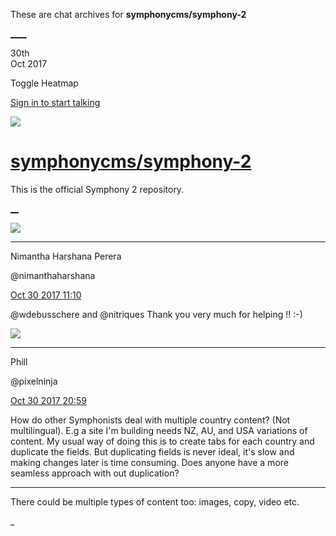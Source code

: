 These are chat archives for **symphonycms/symphony-2**

[__](/symphonycms/symphony-2/archives/2017/10/31)[__](/symphonycms/symphony-2/archives/2017/10/29)

30th  
Oct 2017

Toggle Heatmap

[Sign in to start talking](/login?action=login&button=archive-login)

![](https://avatars-02.gitter.im/group/iv/3/57542c45c43b8c601977197e?s=48)

#  [symphonycms/symphony-2](/symphonycms/symphony-2)

This is the official Symphony 2 repository.

[ __](/orgs/symphonycms/rooms "More symphonycms rooms")

![](https://avatars2.githubusercontent.com/u/10864598?v=4&s=30)

____

Nimantha Harshana Perera

@nimanthaharshana

[Oct 30 2017
11:10](https://gitter.im/symphonycms/symphony-2?at=59f708b0210ac269204afe1c)

@wdebusschere and @nitriques Thank you very much for helping !! :-)

![](https://avatars0.githubusercontent.com/u/274397?v=4&s=30)

____

Phill

@pixelninja

[Oct 30 2017
20:59](https://gitter.im/symphonycms/symphony-2?at=59f7929d32e080696e44e8f3)

How do other Symphonists deal with multiple country content? (Not
multilingual). E.g a site I'm building needs NZ, AU, and USA variations of
content. My usual way of doing this is to create tabs for each country and
duplicate the fields. But duplicating fields is never ideal, it's slow and
making changes later is time consuming. Does anyone have a more seamless
approach with out duplication?

____

There could be multiple types of content too: images, copy, video etc.

_

